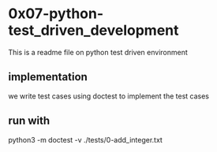 # 0x07-python-test_driven_development
This is a readme file on python test driven environment

## implementation
we write test cases using doctest to implement the test cases

## run with
python3 -m doctest -v ./tests/0-add_integer.txt 
